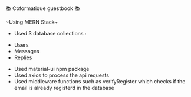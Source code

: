 📚 Coformatique guestbook 📚

~Using MERN Stack~

 - Used 3 database collections :
  * Users
  * Messages
  * Replies
  
 - Used material-ui npm package 
 - Used axios to process the api requests
 - Used middleware functions such as verifyRegister which checks if the email is already registerd in the database
 
